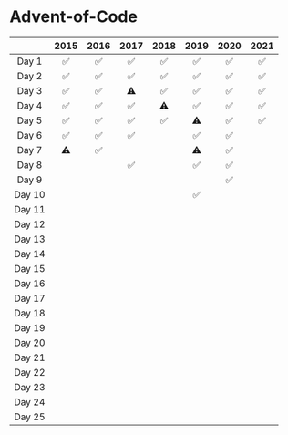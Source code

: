 # Advent-of-Code
|        | 2015 | 2016 | 2017 | 2018 | 2019 | 2020 | 2021 |
| :----: | :--: | :--: | :--: | :--: | :--: | :--: | :--: |
| Day 1  |  ✅  |  ✅   |  ✅   |  ✅   |  ✅   |  ✅  |  ✅  |
| Day 2  |  ✅  |  ✅   |  ✅   |  ✅   |  ✅   |  ✅  |  ✅  |
| Day 3  |  ✅  |  ✅   |  ⚠️   |  ✅   |  ✅   |  ✅  |  ✅  |
| Day 4  |  ✅  |  ✅   |  ✅   |  ⚠️   |  ✅   |  ✅  |  ✅  |
| Day 5  |  ✅  |  ✅   |  ✅   |  ✅   |  ⚠️   | ✅ | ✅ |
| Day 6  |  ✅  |  ✅   |  ✅   |      |  ✅   | ✅ |  |
| Day 7  |  ⚠️  |  ✅   |      |      |  ⚠️   |  ✅   |     |
| Day 8  |      |      |  ✅   |       |  ✅   | ✅    |     |
| Day 9  |      |      |      |      |      |   ✅   |      |
| Day 10 |      |      |      |      |  ✅   |     |     |
| Day 11 |      |      |      |      |      |      |      |
| Day 12 |      |      |      |      |      |      |      |
| Day 13 |      |      |      |      |      |      |      |
| Day 14 |      |      |      |      |      |      |      |
| Day 15 |      |      |      |      |      |      |      |
| Day 16 |      |      |      |      |      |      |      |
| Day 17 |      |      |      |      |      |      |      |
| Day 18 |      |      |      |      |      |      |      |
| Day 19 |      |      |      |      |      |      |      |
| Day 20 |      |      |      |      |      |      |      |
| Day 21 |      |      |      |      |      |      |      |
| Day 22 |      |      |      |      |      |      |      |
| Day 23 |      |      |      |      |      |      |      |
| Day 24 |      |      |      |      |      |      |      |
| Day 25 |      |      |      |      |      |      |      |